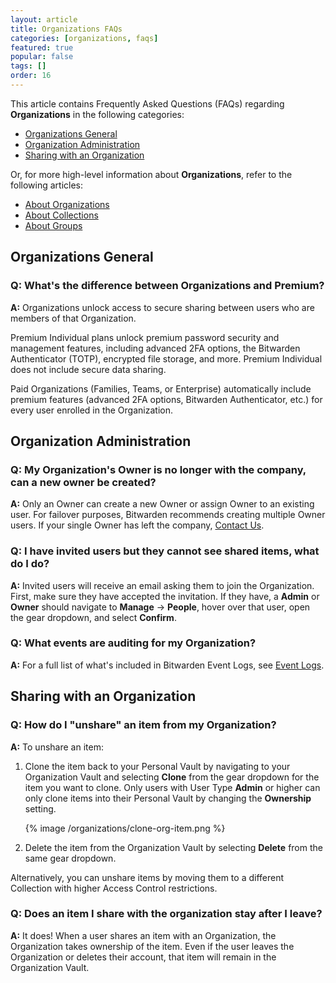 ```yaml
---
layout: article
title: Organizations FAQs
categories: [organizations, faqs]
featured: true
popular: false
tags: []
order: 16
---
```


This article contains Frequently Asked Questions (FAQs) regarding **Organizations** in the following categories:

- [Organizations General](#organizations-general)
- [Organization Administration](#organization-administration)
- [Sharing with an Organization](#sharing-with-an-organization)

Or, for more high-level information about **Organizations**, refer to the following articles:
- [About Organizations](https://bitwarden.com/help/article/about-organizations/)
- [About Collections](https://bitwarden.com/help/article/about-collections/)
- [About Groups](https://bitwarden.com/help/article/about-groups/)

## Organizations General

### Q: What's the difference between Organizations and Premium?

**A:** Organizations unlock access to secure sharing between users who are members of that Organization.

Premium Individual plans unlock premium password security and management features, including advanced 2FA options, the Bitwarden Authenticator (TOTP), encrypted file storage, and more. Premium Individual does not include secure data sharing.

Paid Organizations (Families, Teams, or Enterprise) automatically include premium features (advanced 2FA options, Bitwarden Authenticator, etc.) for every user enrolled in the Organization.

## Organization Administration

### Q: My Organization's Owner is no longer with the company, can a new owner be created?

**A:** Only an Owner can create a new Owner or assign Owner to an existing user. For failover purposes, Bitwarden recommends creating multiple Owner users. If your single Owner has left the company, [Contact Us](https://bitwarden.com/contact).

### Q: I have invited users but they cannot see shared items, what do I do?

**A:** Invited users will receive an email asking them to join the Organization. First, make sure they have accepted the invitation. If they have, a **Admin** or **Owner** should navigate to **Manage** &rarr; **People**, hover over that user, open the gear dropdown, and select **Confirm**.
### Q: What events are auditing for my Organization?

**A:** For a full list of what's included in Bitwarden Event Logs, see [Event Logs](https://bitwarden.com/help/article/event-logs/).

## Sharing with an Organization

### Q: How do I "unshare" an item from my Organization?

**A:** To unshare an item:
  1. Clone the item back to your Personal Vault by navigating to your Organization Vault and selecting **Clone** from the gear dropdown for the item you want to clone. Only users with User Type **Admin** or higher can only clone items into their Personal Vault by changing the **Ownership** setting.

     {% image /organizations/clone-org-item.png %}
2. Delete the item from the Organization Vault by selecting **Delete** from the same gear dropdown.

Alternatively, you can unshare items by moving them to a different Collection with higher Access Control restrictions.

### Q: Does an item I share with the organization stay after I leave?

**A:** It does! When a user shares an item with an Organization, the Organization takes ownership of the item. Even if the user leaves the Organization or deletes their account, that item will remain in the Organization Vault.
